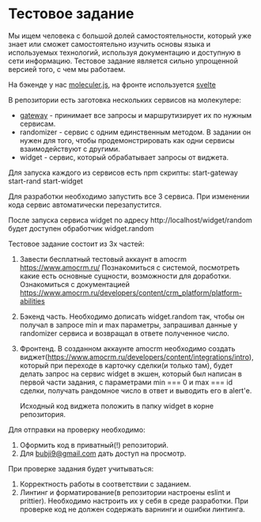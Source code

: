 # Тестовое задание

Мы ищем человека с большой долей самостоятельности, который уже знает или сможет самостоятельно изучить основы языка и используемых технологий, используя документацию и доступную в сети информацию.
Тестовое задание является сильно упрощенной версией того, с чем мы работаем.

На бэкенде у нас [moleculer.js](https://moleculer.services/), на фронте используется [svelte](https://ru.svelte.dev/)

В репозитории есть заготовка нескольких сервисов на молекулере:

- [gateway](https://moleculer.services/docs/0.14/moleculer-web.html#content-inner) - принимает все запросы и маршрутизирует их по нужным сервисам.
- randomizer - сервис с одним единственным методом. В задании он нужен для того, чтобы продемонстрировать как одни сервисы взаимодействуют с другими.
- widget - сервис, который обрабатывает запросы от виджета.

Для запуска каждого из сервисов есть npm скрипты:
start-gateway
start-rand
start-widget

Для разработки необходимо запустить все 3 сервиса. При изменении кода сервис автоматически перезапустится.

После запуска сервиса widget по адресу http://localhost/widget/random будет доступен обработчик widget.random

Тестовое задание состоит из 3х частей:

1. Завести бесплатный тестовый аккаунт в amocrm https://www.amocrm.ru/
   Познакомиться с системой, посмотреть какие есть основные сущности, возможности для доработки.
   Ознакомиться с документацией https://www.amocrm.ru/developers/content/crm_platform/platform-abilities

2. Бэкенд часть.
   Необходимо дописать widget.random так, чтобы он получал в запросе min и max параметры, запрашивал данные у randomizer сервиса и возвращал в ответе полученное число.

3. Фронтенд.
   В созданном аккаунте amocrm необходимо создать виджет(https://www.amocrm.ru/developers/content/integrations/intro), который при переходе в карточку сделки(и только там), будет делать запрос на сервис widget в экшен, который был написан в первой части задания, с параметрами min === 0 и max === id сделки, получать рандомное число в ответ и выводить его в alert'е.

   Исходный код виджета положить в папку widget в корне репозитория.

Для отправки на проверку необходимо:

1. Оформить код в приватный(!) репозиторий.
2. Для bubji9@gmail.com дать доступ на просмотр.

При проверке задания будет учитываться:

1. Корректность работы в соответствии с заданием.
2. Линтинг и форматирование(в репозитории настроены eslint и prittier). Необходимо настроить их у себя в среде разработки. При проверке код не должен содержать варнинги и ошибки линтинга.
